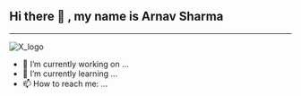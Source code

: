 ## Hi there 👋 , my name is Arnav Sharma
______________________________________________________________________________________________________________________________________________________________________________________________________________________
![X_logo](https://github.com/user-attachments/assets/f6b24eb8-94ec-4d26-97ef-764f0ab7cb5a)

- 🔭 I’m currently working on ...
- 🌱 I’m currently learning ...
- 📫 How to reach me: ...

<!--
**Arnav270803/arnav270803** is a ✨ _special_ ✨ repository because its `README.md` (this file) appears on your GitHub profile.

Here are some ideas to get you started:

- 🔭 I’m currently working on ...
- 🌱 I’m currently learning ...
- 👯 I’m looking to collaborate on ...
- 🤔 I’m looking for help with ...
- 💬 Ask me about ...
- 📫 How to reach me: ...
- 😄 Pronouns: ...
- ⚡ Fun fact: ...
-->
